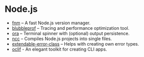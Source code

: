 # Node.js

* [fnm](https://github.com/Schniz/fnm) – A fast Node.js version manager.
* [blubbleprof](https://clinicjs.org/bubbleprof/) – Tracing and performance optimization tool. 
* [ora](https://github.com/sindresorhus/ora) – Terminal spinner with \(optional\) output persistence. 
* [ncc](https://github.com/zeit/ncc) – Compiles Node.js projects into single files.
* [extendable-error-class](https://github.com/brillout/extendable-error-class) – Helps with creating own error types.
* [oclif](https://github.com/oclif/oclif/blob/master/README.md) - An elegant toolkit for creating CLI apps.

